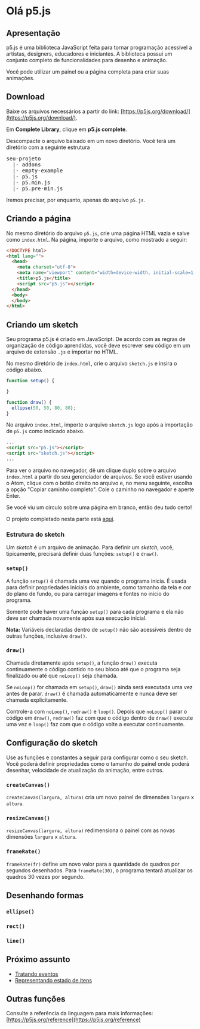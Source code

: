 # Olá p5.js

## Apresentação

p5.js é uma biblioteca JavaScript feita para tornar programação acessível a artistas, designers, educadores e iniciantes. A biblioteca possui um conjunto completo de funcionalidades para desenho e animação.

Você pode utilizar um painel ou a página completa para criar suas animações.

## Download

Baixe os arquivos necessários a partir do link: [https://p5js.org/download/](https://p5js.org/download/).

Em **Complete Library**, clique em **p5.js complete**.

Descompacte o arquivo baixado em um novo diretório. Você terá um diretório com a seguinte estrutura

<pre>
seu-projeto
  |- addons
  |- empty-example
  |- p5.js
  |- p5.min.js
  |- p5.pre-min.js
</pre>

Iremos precisar, por enquanto, apenas do arquivo `p5.js`.

## Criando a página

No mesmo diretório do arquivo `p5.js`, crie uma página HTML vazia e salve como `index.html`. Na página, importe o arquivo, como mostrado a seguir:

```html
<!DOCTYPE html>
<html lang="">
  <head>
    <meta charset="utf-8">
    <meta name="viewport" content="width=device-width, initial-scale=1.0">
    <title>p5.js</title>
    <script src="p5.js"></script>
  </head>
  <body>
  </body>
</html>
```

## Criando um sketch

Seu programa p5.js é criado em JavaScript. De acordo com as regras de organização de código aprendidas, você deve escrever seu código em um arquivo de extensão `.js` e importar no HTML.

No mesmo diretório de `index.html`, crie o arquivo `sketch.js` e insira o código abaixo.

```javascript
function setup() {

}

function draw() {
  ellipse(50, 50, 80, 80);
}
```

No arquivo `index.html`, importe o arquivo `sketch.js` logo após a importação de `p5.js` como indicado abaixo.

```html
...
<script src="p5.js"></script>
<script src="sketch.js"></script>
...
```

Para ver o arquivo no navegador, dê um clique duplo sobre o arquivo `index.html` a partir do seu gerenciador de arquivos. Se você estiver usando o Atom, clique com o botão direito no arquivo e, no menu seguinte, escolha a opção "Copiar caminho completo". Cole o caminho no navegador e aperte Enter.

Se você viu um círculo sobre uma página em branco, então deu tudo certo!

O projeto completado nesta parte está [aqui](https://github.com/antoniojnr/ipw/tree/master/projetos/p5js-inicio).

### Estrutura do sketch

Um *sketch* é um arquivo de animação. Para definir um *sketch*, você, tipicamente, precisará definir duas funções: `setup()` e `draw()`.

### `setup()`

A função `setup()` é chamada uma vez quando o programa inicia. É usada para definir propriedades iniciais do ambiente, como tamanho da tela e cor do plano de fundo, ou para carregar imagens e fontes no início do programa.

Somente pode haver uma função `setup()` para cada programa e ela não deve ser chamada novamente após sua execução inicial.

**Nota:** Variáveis declaradas dentro de `setup()` não são acessíveis dentro de outras funções, inclusive `draw()`.

### `draw()`

Chamada diretamente após `setup()`, a função `draw()` executa continuamente o código contido no seu bloco até que o programa seja finalizado ou até que `noLoop()` seja chamada.

Se `noLoop()` for chamada em `setup()`, `draw()` ainda será executada uma vez antes de parar. `draw()` é chamada automaticamente e nunca deve ser chamada explicitamente.

Controle-a com `noLoop()`, `redraw()` e `loop()`. Depois que `noLoop()` parar o código em `draw()`, `redraw()` faz com que o código dentro de `draw()` execute uma vez e `loop()` faz com que o código volte a executar continuamente.

## Configuração do sketch

Use as funções e constantes a seguir para configurar como o seu sketch. Você poderá definir propriedades como o tamanho do painel onde poderá desenhar, velocidade de atualização da animação, entre outros.

### `createCanvas()`

`createCanvas(largura, altura)` cria um novo painel de dimensões `largura` x `altura`.

### `resizeCanvas()`

`resizeCanvas(largura, altura)` redimensiona o painel com as novas dimensões `largura` x `altura`.

### `frameRate()`

`frameRate(fr)` define um novo valor para a quantidade de quadros por segundos desenhados. Para `frameRate(30)`, o programa tentará atualizar os quadros 30 vezes por segundo.

## Desenhando formas

### `ellipse()`

### `rect()`

### `line()`

## Próximo assunto

* [Tratando eventos](https://github.com/antoniojnr/ipw/blob/master/aulas/p5js-eventos.md)
* [Representando estado de itens](https://github.com/antoniojnr/ipw/blob/master/aulas/p5js-estado.md)

## Outras funções

Consulte a referência da linguagem para mais informações: [https://p5js.org/reference](https://p5js.org/reference)
